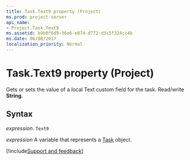 ```yaml
---
title: Task.Text9 property (Project)
ms.prod: project-server
api_name:
- Project.Task.Text9
ms.assetid: b9b0f6d9-36e6-e074-d772-d3c5f324cc4b
ms.date: 06/08/2017
localization_priority: Normal
---
```



# Task.Text9 property (Project)

Gets or sets the value of a local Text custom field for the task. Read/write  **String**.


## Syntax

_expression_. `Text9`

_expression_ A variable that represents a [Task](./Project.Task.md) object.

[!include[Support and feedback](~/includes/feedback-boilerplate.md)]